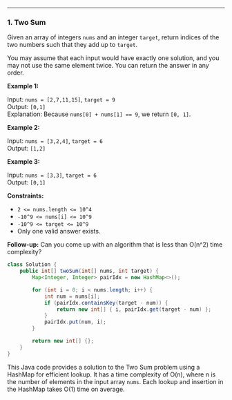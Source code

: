 ---

### 1. Two Sum

Given an array of integers `nums` and an integer `target`, return indices of the two numbers such that they add up to `target`.

You may assume that each input would have exactly one solution, and you may not use the same element twice. You can return the answer in any order.

**Example 1:**

Input: `nums = [2,7,11,15]`, `target = 9`  
Output: `[0,1]`  
Explanation: Because `nums[0] + nums[1] == 9`, we return `[0, 1]`.

**Example 2:**

Input: `nums = [3,2,4]`, `target = 6`  
Output: `[1,2]`

**Example 3:**

Input: `nums = [3,3]`, `target = 6`  
Output: `[0,1]`

**Constraints:**
- `2 <= nums.length <= 10^4`
- `-10^9 <= nums[i] <= 10^9`
- `-10^9 <= target <= 10^9`
- Only one valid answer exists.

**Follow-up:** Can you come up with an algorithm that is less than O(n^2) time complexity?

```java
class Solution {
    public int[] twoSum(int[] nums, int target) {
        Map<Integer, Integer> pairIdx = new HashMap<>();

        for (int i = 0; i < nums.length; i++) {
            int num = nums[i];
            if (pairIdx.containsKey(target - num)) {
                return new int[] { i, pairIdx.get(target - num) };
            }
            pairIdx.put(num, i);
        }

        return new int[] {};        
    }
}
```

This Java code provides a solution to the Two Sum problem using a HashMap for efficient lookup. It has a time complexity of O(n), where n is the number of elements in the input array `nums`. Each lookup and insertion in the HashMap takes O(1) time on average.
